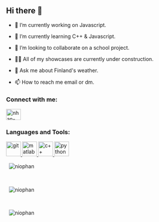 ## Hi there 👋

- 🔭 I’m currently working on Javascript.

- 🌱 I’m currently learning C++ & Javascript.

- 🎯 I’m looking to collaborate on a school project.

- 👨‍💻 All of my showcases are currently under construction. 

- 💬 Ask me about Finland's weather.

- 📫 How to reach me email or dm.

<h3 align="left">Connect with me:</h3>
<p align="left">
  <a href="https://linkedin.com/in/nhan-phan-77358a141" target="blank"><img align="center" src="https://raw.githubusercontent.com/rahuldkjain/github-profile-readme-generator/master/src/images/icons/Social/linked-in-alt.svg" alt="nhan-phan-77358a141" height="30" width="40" />
  </a> 
</p>

<h3 align="left">Languages and Tools:</h3>
<p align="left">
  <a href="https://git-scm.com/" target="_blank" rel="noreferrer"> <img src="https://www.vectorlogo.zone/logos/git-scm/git-scm-icon.svg" alt="git" width="40" height="40"/> 
  </a>
  <a href="https://www.mathworks.com/" target="_blank" rel="noreferrer"> <img src="https://upload.wikimedia.org/wikipedia/commons/2/21/Matlab_Logo.png" alt="matlab" width="40" height="40"/> 
  </a> 
  <a href="https://isocpp.org/get-started" target="_blank" rel="noreferrer"> <img src="https://isocpp.org/assets/images/cpp_logo.png" alt="c++" width="40" height="40"/> 
  </a>
  <a href="https://www.python.org/" target="_blank" rel="noreferrer"> <img src="https://www.vectorlogo.zone/logos/python/python-icon.svg" alt="python" width="40" height="40"/> 
  </a>
</p>

<p>&nbsp;
  <img align="center"src="https://github-readme-stats.vercel.app/api?username=niophan&show_icons=true&locale=en" alt="niophan" />
</p>
<br /> 
<p>&nbsp;
  <img align="center" src="https://github-readme-streak-stats.herokuapp.com/?user=niophan&" alt="niophan" />
</p>
<br /> 
<p>&nbsp;
  <img align="center" src="https://github-readme-stats.vercel.app/api/top-langs?username=niophan&show_icons=true&locale=en&layout=compact" alt="niophan" />
</p>
